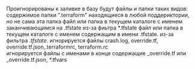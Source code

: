 Проигнорированы к заливке в базу будут файлы и папки таких видов:
содержимое папки ".terraform" находящиеся в любой поддериктории, но не сама эта папка
файл или папка в текущем каталоге с именем заканчивающимся на .tfstate  из-за фиьтра *.tfstate
файл или папка в текущем каталоге с именем содержащим в имени .tfstate. из-за фильтра  *.tfstate.*
игнорируется файлы crash.log, override.tf, override.tf.json,.terraformrc, terraform.rc    
игнорируется файлы с именами в конце содержащие _override.tf или _override.tf.json, *.tfvars
